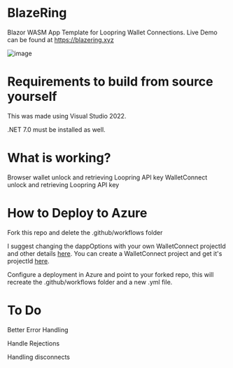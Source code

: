 # BlazeRing
Blazor WASM App Template for Loopring Wallet Connections. Live Demo can be found at https://blazering.xyz

![image](https://github.com/fudgebucket27/BlazeRing/assets/5258063/e4c5413e-d293-4642-a6d1-c1a1acb9de64)

# Requirements to build from source yourself
This was made using Visual Studio 2022.

.NET 7.0 must be installed as well.

# What is working?
Browser wallet unlock and retrieving Loopring API key
WalletConnect unlock and retrieving Loopring API key

# How to Deploy to Azure
Fork this repo and delete the .github/workflows folder

I suggest changing the dappOptions with your own WalletConnect projectId and other details [here](https://github.com/fudgebucket27/BlazeRing/blob/f9666e8c2f527e99e0a76fdf7a0a730b2d4ef829/BlazeRing/Client/Shared/WalletConnect.razor#L57-L68). You can create a WalletConnect project and get it's projectId [here](https://cloud.walletconnect.com/).

Configure a deployment in Azure and point to your forked repo, this will recreate the .github/workflows folder and a new .yml file.

# To Do
Better Error Handling

Handle Rejections

Handling disconnects


